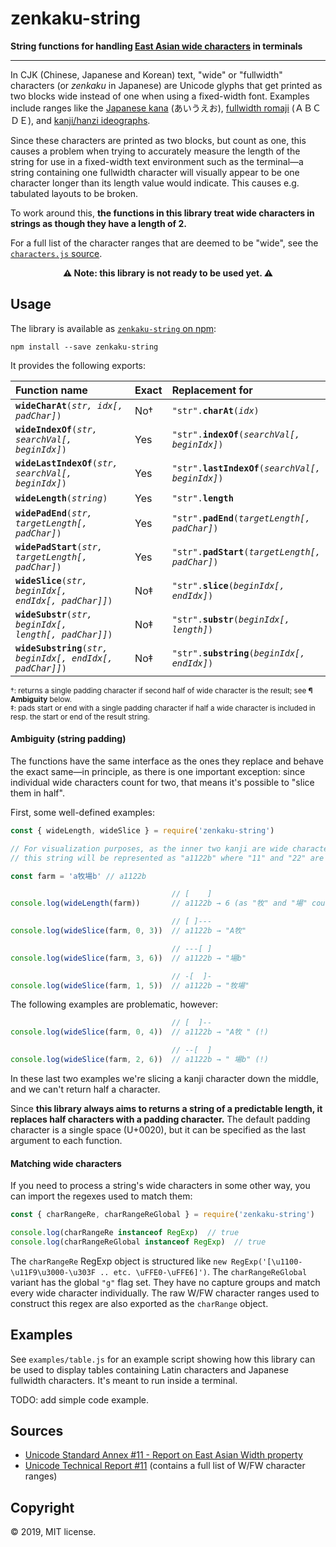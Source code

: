 # zenkaku-string

**String functions for handling [East Asian wide characters](https://www.unicode.org/reports/tr11-2/) in terminals**

----

In CJK (Chinese, Japanese and Korean) text, "wide" or "fullwidth" characters (or *zenkaku* in Japanese) are Unicode glyphs that get printed as two blocks wide instead of one when using a fixed-width font. Examples include ranges like the [Japanese kana](https://en.wikipedia.org/wiki/Kana) (あいうえお), [fullwidth romaji](https://en.wikipedia.org/wiki/Halfwidth_and_fullwidth_forms) (ＡＢＣＤＥ), and [kanji/hanzi ideographs](https://en.wikipedia.org/wiki/Kanji).

Since these characters are printed as two blocks, but count as one, this causes a problem when trying to accurately measure the length of the string for use in a fixed-width text environment such as the terminal—a string containing one fullwidth character will visually appear to be one character longer than its length value would indicate. This causes e.g. tabulated layouts to be broken.

To work around this, **the functions in this library treat wide characters in strings as though they have a length of 2.**

For a full list of the character ranges that are deemed to be "wide", see the [`characters.js` source](characters.js).

<center><b>⚠️ Note: this library is not ready to be used yet. ⚠️</b></center>

## Usage

The library is available as [`zenkaku-string` on npm]():

```
npm install --save zenkaku-string
```

It provides the following exports:

| Function name | Exact | Replacement for |
|:--------------|------|:----------------|
| <code><b>wideCharAt</b>(<i>str, idx[, padChar]</i>)</code> | No† | <code>"str".<b>charAt</b>(<i>idx</i>)</code> |
| <code><b>wideIndexOf</b>(<i>str, searchVal[, beginIdx]</i>)</code> | Yes | <code>"str".<b>indexOf</b>(<i>searchVal[, beginIdx]</i>)</code> |
| <code><b>wideLastIndexOf</b>(<i>str, searchVal[, beginIdx]</i>)</code> | Yes | <code>"str".<b>lastIndexOf</b>(<i>searchVal[, beginIdx]</i>)</code> |
| <code><b>wideLength</b>(<i>string</i>)</code> | Yes | <code>"str".<b>length</b></code> |
| <code><b>widePadEnd</b>(<i>str, targetLength[, padChar]</i>)</code> | Yes | <code>"str".<b>padEnd</b>(<i>targetLength[, padChar]</i>)</code> |
| <code><b>widePadStart</b>(<i>str, targetLength[, padChar]</i>)</code> | Yes | <code>"str".<b>padStart</b>(<i>targetLength[, padChar]</i>)</code> |
| <code><b>wideSlice</b>(<i>str, beginIdx[, endIdx[, padChar]]</i>)</code> | No‡ | <code>"str".<b>slice</b>(<i>beginIdx[, endIdx]</i>)</code> |
| <code><b>wideSubstr</b>(<i>str, beginIdx[, length[, padChar]]</i>)</code> | No‡ | <code>"str".<b>substr</b>(<i>beginIdx[, length]</i>)</code> |
| <code><b>wideSubstring</b>(<i>str, beginIdx[, endIdx[, padChar]]</i>)</code> | No‡ | <code>"str".<b>substring</b>(<i>beginIdx[, endIdx]</i>)</code> |

<small>†: returns a single padding character if second half of wide character is the result; see **¶ Ambiguity** below.</small><br />
<small>‡: pads start or end with a single padding character if half a wide character is included in resp. the start or end of the result string.</small>

#### Ambiguity (string padding)

The functions have the same interface as the ones they replace and behave the exact same—in principle, as there is one important exception: since individual wide characters count for two, that means it's possible to "slice them in half".

First, some well-defined examples:

```js
const { wideLength, wideSlice } = require('zenkaku-string')

// For visualization purposes, as the inner two kanji are wide characters,
// this string will be represented as "a1122b" where "11" and "22" are our kanji.

const farm = 'a牧場b' // a1122b

                                    // [    ]
console.log(wideLength(farm))       // a1122b → 6 (as "牧" and "場" count for 2)

                                    // [ ]---
console.log(wideSlice(farm, 0, 3))  // a1122b → "A牧"

                                    // ---[ ]
console.log(wideSlice(farm, 3, 6))  // a1122b → "場b"

                                    // -[  ]-
console.log(wideSlice(farm, 1, 5))  // a1122b → "牧場"
```

The following examples are problematic, however:

```js
                                    // [  ]--
console.log(wideSlice(farm, 0, 4))  // a1122b → "A牧 " (!)

                                    // --[  ]
console.log(wideSlice(farm, 2, 6))  // a1122b → " 場b" (!)
```

In these last two examples we're slicing a kanji character down the middle, and we can't return half a character.

Since **this library always aims to returns a string of a predictable length, it replaces half characters with a padding character.** The default padding character is a single space (U+0020), but it can be specified as the last argument to each function.

#### Matching wide characters

If you need to process a string's wide characters in some other way, you can import the regexes used to match them:

```js
const { charRangeRe, charRangeReGlobal } = require('zenkaku-string')

console.log(charRangeRe instanceof RegExp)  // true
console.log(charRangeReGlobal instanceof RegExp)  // true
```

The `charRangeRe` RegExp object is structured like `new RegExp('[\u1100-\u11F9\u3000-\u303F .. etc. \uFFE0-\uFFE6]')`. The `charRangeReGlobal` variant has the global `"g"` flag set. They have no capture groups and match every wide character individually. The raw W/FW character ranges used to construct this regex are also exported as the `charRange` object.

## Examples

See `examples/table.js` for an example script showing how this library can be used to display tables containing Latin characters and Japanese fullwidth characters. It's meant to run inside a terminal.

TODO: add simple code example.

## Sources

* [Unicode Standard Annex #11 - Report on East Asian Width property](https://unicode.org/reports/tr11/)
* [Unicode Technical Report #11](http://www.unicode.org/reports/tr11-2/) (contains a full list of W/FW character ranges)

## Copyright

© 2019, MIT license.
